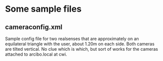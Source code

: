 # Some sample files

## cameraconfig.xml

Sample config file for two realsenses that are approximately on an equilateral triangle with the user, about 1.20m
on each side. Both cameras are tilted vertical. No clue which is which, but sort of works for the cameras attached
to arcibo.local at cwi.

